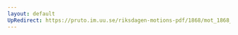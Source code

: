 ```yaml
---
layout: default
UpRedirect: https://pruto.im.uu.se/riksdagen-motions-pdf/1868/mot_1868__ak__331.pdf
---
```

